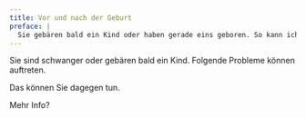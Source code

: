 ```yaml
---
title: Vor und nach der Geburt
preface: |
  Sie gebären bald ein Kind oder haben gerade eins geboren. So kann ich Sie unterstützen.
---
```


Sie sind schwanger oder gebären bald ein Kind.
Folgende Probleme können auftreten.

Das können Sie dagegen tun.

Mehr Info?
